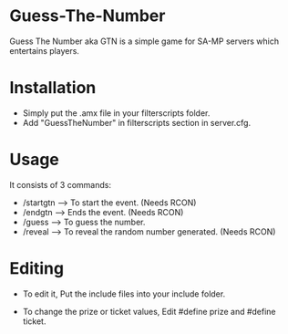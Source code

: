 # Guess-The-Number



Guess The Number aka GTN is a simple game for SA-MP servers which entertains players.


# Installation

* Simply put the .amx file in your filterscripts folder.
* Add "GuessTheNumber" in filterscripts section in server.cfg.

# Usage

It consists of 3 commands:

* /startgtn  --> To start the event. (Needs RCON)
* /endgtn    --> Ends the event. (Needs RCON)
* /guess     --> To guess the number.
* /reveal    --> To reveal the random number generated. (Needs RCON)

# Editing

* To edit it, Put the include files into your include folder.

* To change the prize or ticket values, Edit #define prize and #define ticket.
